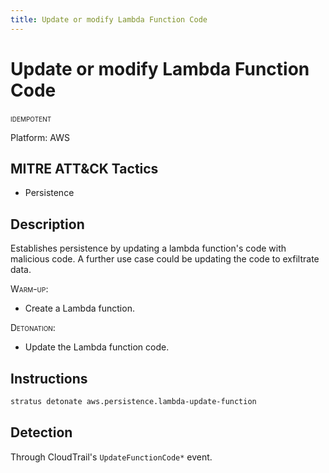 ```yaml
---
title: Update or modify Lambda Function Code
---
```


# Update or modify Lambda Function Code


 <span class="smallcaps w3-badge w3-blue w3-round w3-text-white" title="This attack technique can be detonated multiple times">idempotent</span> 

Platform: AWS

## MITRE ATT&CK Tactics


- Persistence

## Description


Establishes persistence by updating a lambda function's code with malicious code.
A further use case could be updating the code to exfiltrate data.

<span style="font-variant: small-caps;">Warm-up</span>: 

- Create a Lambda function.

<span style="font-variant: small-caps;">Detonation</span>: 

- Update the Lambda function code.


## Instructions

```bash title="Detonate with Stratus Red Team"
stratus detonate aws.persistence.lambda-update-function
```
## Detection

Through CloudTrail's <code>UpdateFunctionCode*</code> event.

